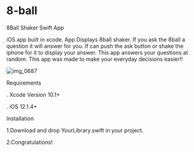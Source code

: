 # 8-ball

8Ball Shaker Swift App

iOS app built in xcode. App Displays 8ball shaker. If you ask the 8ball a question it will answer for you. If can push the ask button or shake the iphone for it to display your answer. This app answers your questions at random. This app was made to make your everyday decisions easier!!

![img_0687](https://user-images.githubusercontent.com/44739350/53134506-73016e80-3545-11e9-9588-677b5b58562f.PNG)


Requirements

. Xcode Version 10.1+

. iOS 12.1.4+

Installation

1.Download and drop YourLibrary.swift in your project.

2.Congratulations!

